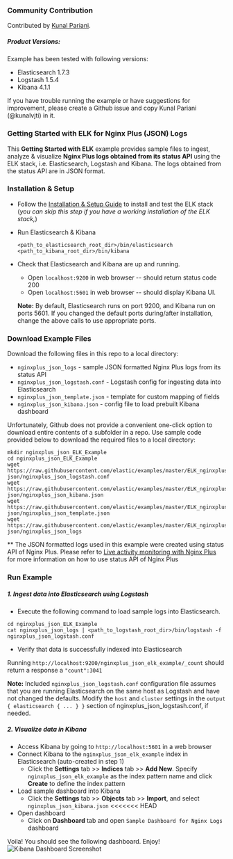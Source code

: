 ### Community Contribution

Contributed by [Kunal Pariani](https://github.com/kunalvjti).

##### Product Versions:
Example has been tested with following versions:
- Elasticsearch 1.7.3
- Logstash 1.5.4
- Kibana 4.1.1

If you have trouble running the example or have suggestions for improvement, please create a Github issue and copy Kunal Pariani (@kunalvjti) in it.

### Getting Started with ELK for Nginx Plus (JSON) Logs
This **Getting Started with ELK** example provides sample files to ingest, analyze & visualize **Nginx Plus logs obtained from its status API** using the ELK stack, i.e. Elasticsearch, Logstash and Kibana. The logs obtained from the status API are in JSON format.

### Installation & Setup
* Follow the [Installation & Setup Guide](https://github.com/elastic/examples/blob/master/Installation%20and%20Setup.md) to install and test the ELK stack (*you can skip this step if you have a working installation of the ELK stack,*)

* Run Elasticsearch & Kibana
  ```
  <path_to_elasticsearch_root_dir>/bin/elasticsearch
  <path_to_kibana_root_dir>/bin/kibana
  ```

* Check that Elasticsearch and Kibana are up and running.
  - Open `localhost:9200` in web browser -- should return status code 200
  - Open `localhost:5601` in web browser -- should display Kibana UI.

  **Note:** By default, Elasticsearch runs on port 9200, and Kibana run on ports 5601. If you changed the default ports during/after installation, change the above calls to use appropriate ports.

### Download Example Files

Download the following files in this repo to a local directory:
- `nginxplus_json_logs` - sample JSON formatted Nginx Plus logs from its status API
- `nginxplus_json_logstash.conf` - Logstash config for ingesting data into Elasticsearch
- `nginxplus_json_template.json` - template for custom mapping of fields
- `nginxplus_json_kibana.json` - config file to load prebuilt Kibana dashboard

Unfortunately, Github does not provide a convenient one-click option to download entire contents of a subfolder in a repo. Use sample code provided below to download the required files to a local directory:

```
mkdir nginxplus_json_ELK_Example
cd nginxplus_json_ELK_Example
wget https://raw.githubusercontent.com/elastic/examples/master/ELK_nginxplus-json/nginxplus_json_logstash.conf
wget https://raw.githubusercontent.com/elastic/examples/master/ELK_nginxplus-json/nginxplus_json_kibana.json
wget https://raw.githubusercontent.com/elastic/examples/master/ELK_nginxplus-json/nginxplus_json_template.json
wget https://raw.githubusercontent.com/elastic/examples/master/ELK_nginxplus-json/nginxplus_json_logs
```

** The JSON formatted logs used in this example were created using status API of Nginx Plus. Please refer to [Live activity monitoring with Nginx Plus](https://www.nginx.com/products/live-activity-monitoring/) for more information on how to use status API of Nginx Plus

### Run Example
##### 1. Ingest data into Elasticsearch using Logstash
* Execute the following command to load sample logs into Elasticsearch.

```shell
cd nginxplus_json_ELK_Example
cat nginxplus_json_logs | <path_to_logstash_root_dir>/bin/logstash -f nginxplus_json_logstash.conf
```

 * Verify that data is successfully indexed into Elasticsearch

  Running `http://localhost:9200/nginxplus_json_elk_example/_count` should return a response a `"count":3041`

 **Note:** Included `nginxplus_json_logstash.conf` configuration file assumes that you are running Elasticsearch on the same host as Logstash and have not changed the defaults. Modify the `host` and `cluster` settings in the `output { elasticsearch { ... } }`   section of nginxplus_json_logstash.conf, if needed.

##### 2. Visualize data in Kibana

* Access Kibana by going to `http://localhost:5601` in a web browser
* Connect Kibana to the `nginxplus_json_elk_example` index in Elasticsearch (auto-created in step 1)
    * Click the **Settings** tab >> **Indices** tab >> **Add New**. Specify `nginxplus_json_elk_example` as the index pattern name and click **Create** to define the index pattern
* Load sample dashboard into Kibana
    * Click the **Settings** tab >> **Objects** tab >> **Import**, and select `nginxplus_json_kibana.json`
<<<<<<< HEAD
* Open dashboard
    * Click on **Dashboard** tab and open `Sample Dashboard for Nginx Logs` dashboard

Voila! You should see the following dashboard. Enjoy!
![Kibana Dashboard Screenshot](https://cloud.githubusercontent.com/assets/1437560/11281194/5d18f368-8eae-11e5-81b6-7f401f0d2723.png)
